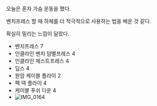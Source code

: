 오늘은 혼자 가슴 운동을 했다.

벤치프레스 할 때 하체를 더 적극적으로 사용하는 법을 배운 것 같다.

확실히 밀리는 느낌이 달랐다.

- 벤치프레스 7
- 인클라인 벤치 덤벨프레스 4
- 인클라인 체스트프레스 4
- 딥스 4
- 원암 케이블 플라이 2
- 펙 덱 플라이 4
- 케이블 푸쉬 다운 4
- ![IMG_0164](https://github.com/farmJun/workout-farmJun/assets/101688752/0f54e1df-320c-43ea-a9f1-6c854af244cf)

